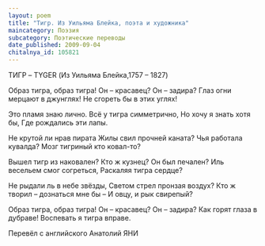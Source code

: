 ```yaml
---
layout: poem
title: "Тигр. Из Уильяма Блейка, поэта и художника"
maincategory: Поэзия
subcategory: Поэтические переводы
date_published: 2009-09-04
chitalnya_id: 105821
---
```





ТИГР – TYGER
(Из Уильяма Блейка,1757 – 1827)

Образ тигра, образ тигра!
Он – красавец? Он – задира?
Глаз огни мерцают в джунглях!
Не сгореть бы в этих углях!

Это пламя знаю лично.
Всё у тигра симметрично,
Но хочу я знать хотя бы,
Где рождались эти лапы.

Не крутой ли нрав пирата
Жилы свил прочней каната?
Чья работала кувалда?
Мозг тигриный кто ковал-то?

Вышел тигр из наковален?
Кто ж кузнец? Он был печален?
Иль весельем смог согреться,
Раскаляя тигра сердце?

Не рыдали ль в небе звёзды,
Светом стрел пронзая воздух?
Кто ж творил – дознаться мне бы –
И овцу, и рык свирепый?

Образ тигра, образ тигра!
Он – красавец? Он – задира?
Как горят глаза в дубраве!
Воспевать я тигра вправе.

Перевёл с английского Анатолий ЯНИ

 





